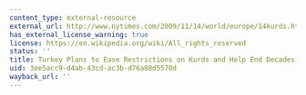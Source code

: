 ```yaml
---
content_type: external-resource
external_url: http://www.nytimes.com/2009/11/14/world/europe/14kurds.html
has_external_license_warning: true
license: https://en.wikipedia.org/wiki/All_rights_reserved
status: ''
title: Turkey Plans to Ease Restrictions on Kurds and Help End Decades of Conflict
uid: 3ee5acc9-d4ab-43cd-ac3b-d76a08d5570d
wayback_url: ''
---
```

